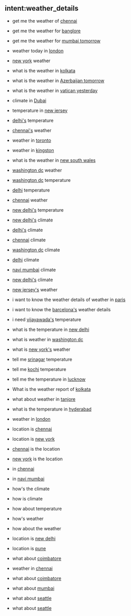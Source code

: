 ## intent:weather_details
- get me the weather of [chennai](location)
- get me the weather for [banglore](location)
- get me the weather for [mumbai tomorrow](location)
- weather today in [london](location)
- [new york](location) weather
- what is the weather in [kolkata](location)
- what is the weather in [Azerbaijan tomorrow](location) 
- what is the weather in [vatican yesterday](location)
- climate in [Dubai](location)
- temperature in [new jersey](location)
- [delhi's](location) temperature
- [chennai's](location) weather
- weather in [toronto](location)
- weather in [kingston](location)
- what is the weather in [new south wales](location)
- [washington dc](location) weather
- [washington dc](location) temperature
- [delhi](location) temperature
- [chennai](location) weather
- [new delhi's](location) temperature
- [new delhi's](location) climate
- [delhi's](location) climate
- [chennai](location) climate
- [washington dc](location) climate
- [delhi](location) climate
- [navi mumbai](location) climate
- [new delhi's](location) climate
- [new jersey's](location) weather
- i want to know the weather details of weather in [paris](location)
- i want to know the [barcelona's](location) weather details 
- i need [vijayawada's](location) temperature
- what is the temperature in [new delhi](location)
- what is weather in [washington dc](location)
- what is [new york's](location) weather 
- tell me [srinagar](location) temperature
- tell me [kochi](location) temperature
- tell me the temperature in [lucknow](location)
- What is the weather report of [kolkata](location)
- what about weather in [tanjore](location)
- what is the temperature in [hyderabad](location)
- weather in [london](location)
- location is [chennai](location)
- location is [new york](location)
- [chennai](location) is the location 
- [new york](location) is the location
- in [chennai](location)
- in [navi mumbai](location)
- how's the climate
- how is climate
- how about temperature
- how's weather
- how about the weather
- location is [new delhi](location)
- location is [pune](location)
- what about [coimbatore](location)
- weather in [chennai](location)
- what about [coimbatore](location)
- what about [mumbai](location)
- what about [seattle](location)

- what about [seattle](location)